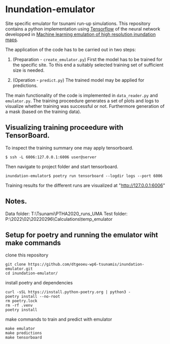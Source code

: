 # Inundation-emulator

Site specific emulator for tsunami run-up simulations. This repository contains a python implementation using [Tensorflow](https://www.tensorflow.org/) of the neural network developped in [Machine learning emulation of high resolution inundation maps](https://doi.org/10.1093/gji/ggae151).

The application of the code has to be carried out in two steps:

1. (Preparation - `create_emulator.py`) First the model has to be trained for the specific site. To this end a suitably selected training set of sufficient size is needed.

1. (Operation - `predict.py`) The trained model may be applied for predictions.

The main functionality of the code is implemented in `data_reader.py` and `emulator.py`. The training proceedure generates a set of plots and logs to visualize whether training was successful or not. Furthermore generation of a mask (based on the training data).


## Visualizing training proceedure with TensorBoard.
To inspect the training summary one may apply tensorboard.
```terminal
$ ssh -L 6006:127.0.0.1:6006 user@server
```
Then navigate to project folder and start tensorboard.
```terminal
inundation-emulator$ poetry run tensorboard --logdir logs --port 6006
```
Training results for the different runs are visualized at "http://127.0.0.1:6006"

## Notes.
Data folder: T:\Tsunami\PTHA2020_runs_UMA
Test folder: P:\2022\02\20220296\Calculations\temp_emulator

## Setup for poetry and running the emulator wiht make commands

clone this repository
```terminal
git clone https://github.com/dtgeoeu-wp6-tsunamis/inundation-emulator.git
cd inundation-emulator/
```
install poetry and dependencies
```terminal
curl -sSL https://install.python-poetry.org | python3 -
poetry install --no-root
rm poetry.lock
rm -rf .venv
poetry install
```

make commands to train and predict with emulator
```terminal
make emulator
make predictions
make tensorboard
```
